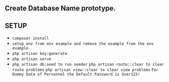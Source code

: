 ## Create Database Name prototype.

## SETUP

-   `composer install`
-   `setup env from env example and remove the example from the env example`
-   `php artisan key:generate`
-   `php artisan serve`
-   `php artisan db:seed to run seeder`
    `php artisan route::clear to clear route problems`
    `php artisan view::clear to clear view problems`
    `For Dummy Data of Personnel the Default Password is User123!`
